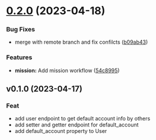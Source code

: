 # [0.2.0](https://github.com/stevew1007/Mission-Runner-API/compare/v0.1.0...v0.2.0) (2023-04-18)


### Bug Fixes

* merge with remote branch and fix confilcts ([b09ab43](https://github.com/stevew1007/Mission-Runner-API/commit/b09ab43571baff3848d6bae74a2fec446b83388b))


### Features

* **mission:** Add mission workflow ([54c8995](https://github.com/stevew1007/Mission-Runner-API/commit/54c8995165d84657e248b9d24a5f1fa94d887e37))

## v0.1.0 (2023-04-17)

### Feat

- add user endpoint to get default account info by others
- add setter and getter endpoint for default_account
- add default_account property to User
